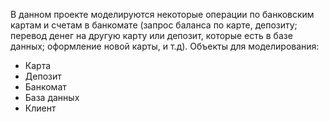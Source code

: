 В данном проекте моделируются некоторые операции по банковским картам и счетам в банкомате (запрос баланса по карте, депозиту; перевод денег на другую карту или депозит, которые есть в базе данных; оформление новой карты, и т.д).
Объекты для моделирования:

- Карта
- Депозит
- Банкомат
- База данных
- Клиент
